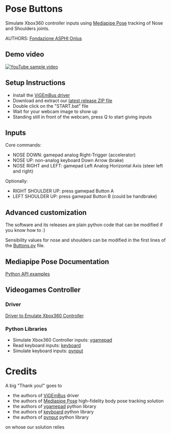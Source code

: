 # Pose Buttons #
Simulate Xbox360 controller inputs using [Mediapipe Pose](https://google.github.io/mediapipe/solutions/pose.html) tracking of Nose and Shoulders joints.

AUTHORS: [Fondazione ASPHI Onlus](https://asphi.it/)

## Demo video ##
[![YouTube sample video](https://img.youtube.com/vi/r1LHRb9G_eM/0.jpg)](https://www.youtube.com/watch?v=r1LHRb9G_eM)

## Setup Instructions ##
* Install the [ViGEmBus driver](https://github.com/ViGEm/ViGEmBus/releases)
* Download and extract our [latest release ZIP file](https://github.com/Fondazione-ASPHI/Nose-Drive/releases)
* Double click on the "START.bat" file
* Wait for your webcam image to show up
* Standing still in front of the webcam, press Q to start giving inputs

## Inputs
Core commands:
* NOSE DOWN: gamepad analog Right-Trigger (accelerator)
* NOSE UP: non-analog keyboard Down Arrow (brake)
* NOSE RIGHT and LEFT: gamepad Left Analog Horizontal Axis (steer left and right)

Optionally:
* RIGHT SHOULDER UP: press gamepad Button A
* LEFT SHOULDER UP: press gamepad Button B (could be handbrake)

## Advanced customization ##
The software and its releases are plain python code that can be modified if you know how to :)

Sensibility values for nose and shoulders can be modified in the first lines of the [Buttons.py](https://github.com/Fondazione-ASPHI/Nose-Drive/blob/main/Buttons.py) file.

## Mediapipe Pose Documentation ##
[Python API examples](https://google.github.io/mediapipe/solutions/pose#python-solution-api)

## Videogames Controller ##
### Driver ###
[Driver to Emulate Xbox360 Controller](https://github.com/ViGEm/ViGEmBus/releases)
### Python Libraries ###
* Simulate Xbox360 Controller inputs: [vgamepad](https://pypi.org/project/vgamepad/)
* Read keyboard inputs: [keyboard](https://github.com/boppreh/keyboard#api)
* Simulate keyboard inputs: [pynput](https://pypi.org/project/pynput/)

# Credits #
A big "Thank you!" goes to
* the authors of [ViGEmBus](https://github.com/ViGEm/ViGEmBus) driver
* the authors of [Mediapipe Pose](https://google.github.io/mediapipe/solutions/pose.html) high-fidelity body pose tracking solution
* the authors of [vgamepad](https://pypi.org/project/vgamepad/) python library
* the authors of [keyboard](https://github.com/boppreh/keyboard) python library
* the authors of [pynput](https://pypi.org/project/pynput/) python library

on whose our solution relies
